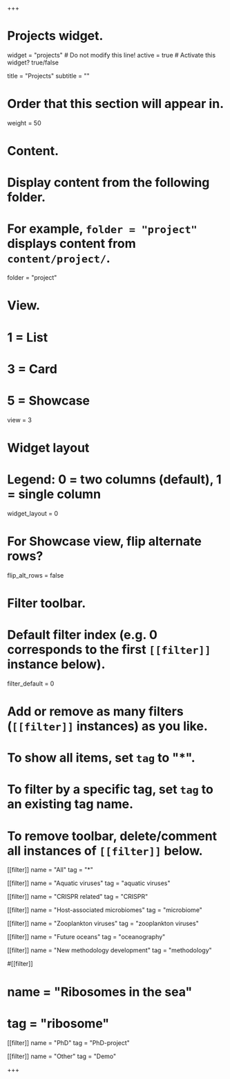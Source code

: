 +++
# Projects widget.
widget = "projects"  # Do not modify this line!
active = true  # Activate this widget? true/false

title = "Projects"
subtitle = ""

# Order that this section will appear in.
weight = 50

# Content.
# Display content from the following folder.
# For example, `folder = "project"` displays content from `content/project/`.
folder = "project"

# View.
#   1 = List
#   3 = Card
#   5 = Showcase
view = 3

# Widget layout
# Legend: 0 = two columns (default), 1 = single column
widget_layout = 0

# For Showcase view, flip alternate rows?
flip_alt_rows = false

# Filter toolbar.

# Default filter index (e.g. 0 corresponds to the first `[[filter]]` instance below).
filter_default = 0

# Add or remove as many filters (`[[filter]]` instances) as you like.
# To show all items, set `tag` to "*".
# To filter by a specific tag, set `tag` to an existing tag name.
# To remove toolbar, delete/comment all instances of `[[filter]]` below.
[[filter]]
  name = "All"
  tag = "*"

[[filter]]
  name = "Aquatic viruses"
  tag = "aquatic viruses"
  
[[filter]]
  name = "CRISPR related"
  tag = "CRISPR"

[[filter]]
  name = "Host-associated microbiomes"
  tag = "microbiome"
  
[[filter]]
  name = "Zooplankton viruses"
  tag = "zooplankton viruses"

[[filter]]
  name = "Future oceans"
  tag = "oceanography"

[[filter]]
  name = "New methodology development"
  tag = "methodology"
  
#[[filter]]
#  name = "Ribosomes in the sea"
#  tag = "ribosome"

[[filter]]
  name = "PhD"
  tag = "PhD-project"

[[filter]]
  name = "Other"
  tag = "Demo"

+++

